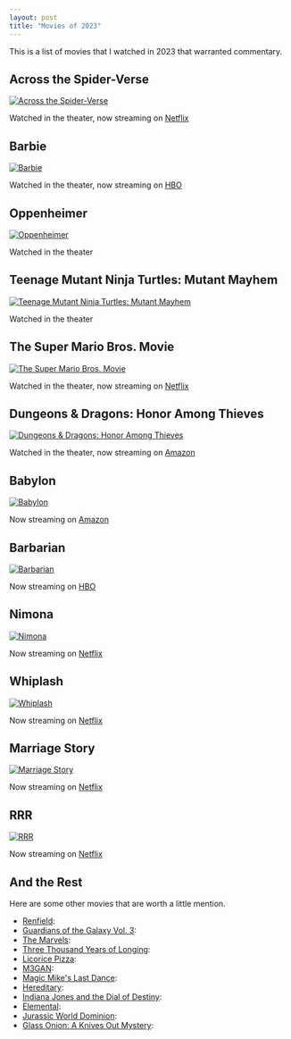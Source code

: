```yaml
---
layout: post
title: "Movies of 2023"
---
```

This is a list of movies that I watched in 2023 that warranted commentary. 

## Across the Spider-Verse
[![Across the Spider-Verse](/media/posts/across-the-spider-verse.jpg)](https://www.imdb.com/title/tt11358390/)

<p class="playLine"><span class='playIcon netflix'></span>Watched in the theater, now streaming on <a href="https://www.netflix.com/title/81594921">Netflix</a></p>

## Barbie
[![Barbie](/media/posts/barbie.webp)](https://www.imdb.com/title/tt1517268/)

<p class="playLine"><span class='playIcon hbo'></span>Watched in the theater, now streaming on <a href="https://play.max.com/movie/80bc4915-c826-499f-9961-b422b17559b6">HBO</a></p>

## Oppenheimer
[![Oppenheimer](/media/posts/oppenheimer.jpg)](https://www.imdb.com/title/tt15398776/)

<p class="playLine">Watched in the theater</p>

## Teenage Mutant Ninja Turtles: Mutant Mayhem
[![Teenage Mutant Ninja Turtles: Mutant Mayhem](/media/posts/mutant-mayhem.webp)](https://www.imdb.com/title/tt8589698/)

<p class="playLine">Watched in the theater</p>

## The Super Mario Bros. Movie
[![The Super Mario Bros. Movie](/media/posts/super-mario-bros-movie.jpg)](https://www.imdb.com/title/tt6718170/)

<p class="playLine"><span class='playIcon netflix'></span>Watched in the theater, now streaming on <a href="https://www.netflix.com/title/81640914">Netflix</a></p>

## Dungeons & Dragons: Honor Among Thieves
[![Dungeons & Dragons: Honor Among Thieves](/media/posts/honor-among-thieves.jpg)](https://www.imdb.com/title/tt2906216/)

<p class="playLine"><span class='playIcon amazon'></span>Watched in the theater, now streaming on <a href="https://www.amazon.com/Dungeons-Dragons-Honor-Among-Thieves/dp/B0B693RJHX/">Amazon</a></p>

## Babylon
[![Babylon](/media/posts/babylon.jpeg)](https://www.imdb.com/title/tt10640346/)

<p class="playLine"><span class='playIcon amazon'></span>Now streaming on <a href="https://www.amazon.com/Babylon-Brad-Pitt/dp/B0B679Q97L">Amazon</a></p>

## Barbarian 
[![Barbarian](/media/posts/barbarian.jpg)](https://www.imdb.com/title/tt15791034/)

<p class="playLine"><span class='playIcon hbo'></span>Now streaming on <a href="https://www.hbo.com/movies/barbarian">HBO</a></p>

## Nimona
[![Nimona](/media/posts/nimona.jpg)](https://www.imdb.com/title/tt19500164/)

<p class="playLine"><span class='playIcon netflix'></span>Now streaming on <a href="https://www.netflix.com/title/81444554">Netflix</a></p>

## Whiplash
[![Whiplash](/media/posts/whiplash.webp)](https://www.imdb.com/title/tt2582802/)

<p class="playLine"><span class='playIcon netflix'></span>Now streaming on <a href="https://www.netflix.com/title/70299275">Netflix</a></p>


## Marriage Story
[![Marriage Story](/media/posts/marriage-story.jpg)](https://www.imdb.com/title/tt7653254/)

<p class="playLine"><span class='playIcon netflix'></span>Now streaming on <a href="https://www.netflix.com/title/80223779">Netflix</a></p>


## RRR
[![RRR](/media/posts/rrr.webp)](https://www.imdb.com/title/tt8178634/)

<p class="playLine"><span class='playIcon netflix'></span>Now streaming on <a href="https://www.netflix.com/title/81476453">Netflix</a></p>

## And the Rest

Here are some other movies that are worth a little mention.

- [Renfield](https://www.imdb.com/title/tt11358390/): 
- [Guardians of the Galaxy Vol. 3](https://www.imdb.com/title/tt6791350/): 
- [The Marvels](https://www.imdb.com/title/tt10676048/): 
- [Three Thousand Years of Longing](https://www.imdb.com/title/tt9198364/): 
- [Licorice Pizza](https://www.imdb.com/title/tt11271038/): 
- [M3GAN](https://www.imdb.com/title/tt8760708/): 
- [Magic Mike's Last Dance](https://www.imdb.com/title/tt16280138/): 
- [Hereditary](https://www.imdb.com/title/tt7784604/): 
- [Indiana Jones and the Dial of Destiny](https://www.imdb.com/title/tt1462764/): 
- [Elemental](https://www.imdb.com/title/tt15789038/): 
- [Jurassic World Dominion](https://www.imdb.com/title/tt8041270/): 
- [Glass Onion: A Knives Out Mystery](https://www.imdb.com/title/tt11564570/): 